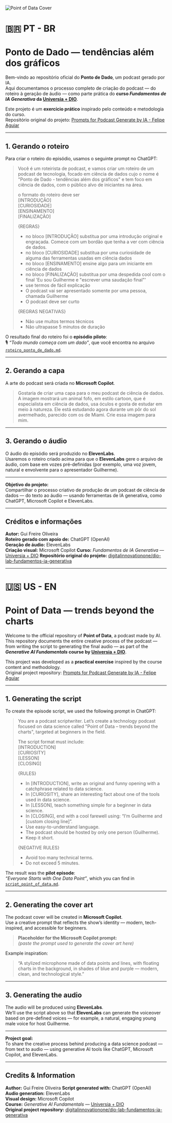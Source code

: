 ![Point of Data Cover](./assets/cover_point_of_data.png)

# 🇧🇷 PT - BR
# Ponto de Dado — tendências além dos gráficos

Bem-vindo ao repositório oficial do **Ponto de Dado**, um podcast gerado por IA.  
Aqui documentamos o processo completo de criação do podcast — do roteiro à geração de áudio — como parte prática do **curso _Fundamentos de IA Generativa_ da [Universia + DIO](https://web.dio.me/track/universia-fundamentos-de-ia-generativa)**.

Este projeto é um **exercício prático** inspirado pelo conteúdo e metodologia do curso.  
Repositório original do projeto: [Prompts for Podcast Generate by IA - Felipe Aguiar](https://github.com/felipeAguiarCode/prompts-for-podcast-generate-by-ia)

---

## 1. Gerando o roteiro

Para criar o roteiro do episódio, usamos o seguinte prompt no ChatGPT:

> Você é um roteirista de podcast, e vamos criar um roteiro de um podcast de tecnologia, focado em ciência de dados cujo o nome é "Ponto de Dado - tendências além dos gráficos" e tem foco em ciência de dados, com o público alvo de iniciantes na área.  
>
> o formato do roteiro deve ser  
> [INTRODUÇÃO]  
> [CURIOSIDADE]  
> [ENSINAMENTO]  
> [FINALIZAÇÃO]  
>
> {REGRAS}  
> - no bloco [INTRODUÇÃO] substitua por uma introdução original e engraçada. Comece com um bordão que tenha a ver com ciência de dados.  
> - no bloco [CURIOSIDADE] substitua por uma curiosidade de alguma das ferramentas usadas em ciência dados  
> - no bloco [ENSINAMENTO] ensine algo para um iniciante em ciência de dados  
> - no bloco [FINALIZAÇÃO] substitua por uma despedida cool com o final 'Eu sou Guilherme e "escrever uma saudação final"'  
> - use termos de fácil explicação  
> - O podcast vai ser apresentado somente por uma pessoa, chamada Guilherme  
> - O podcast deve ser curto  
>
> {REGRAS NEGATIVAS}  
> - Não use muitos termos técnicos  
> - Não ultrapasse 5 minutos de duração  

O resultado final do roteiro foi o **episódio piloto**:  
🎙️ *“Todo mundo começa com um dado”*, que você encontra no arquivo [`roteiro_ponto_de_dado.md`](./roteiro_ponto_de_dado.md).

---

## 2. Gerando a capa

A arte do podcast será criada no **Microsoft Copilot**.

> Gostaria de criar uma capa para o meu podcast de ciência de dados. A imagem mostrará um animal fofo, em estilo cartoon, que é especialista em ciência de dados, usa óculos e gosta de estudar em meio à natureza. Ele está estudando agora durante um pôr do sol avermelhado, parecido com os de Miami. Crie essa imagem para mim.

---

## 3. Gerando o áudio

O áudio do episódio será produzido no **ElevenLabs**.  
Usaremos o roteiro criado acima para que o **ElevenLabs** gere o arquivo de áudio, com base em vozes pré-definidas (por exemplo, uma voz jovem, natural e envolvente para o apresentador Guilherme).

---

**Objetivo do projeto:**  
Compartilhar o processo criativo de produção de um podcast de ciência de dados — do texto ao áudio — usando ferramentas de IA generativa, como ChatGPT, Microsoft Copilot e ElevenLabs.

---

## Créditos e informações

**Autor:** Gui Freire Oliveira   
**Roteiro gerado com apoio de:** ChatGPT (OpenAI)  
**Geração de áudio:** ElevenLabs  
**Criação visual:** Microsoft Copilot 
**Curso:** _Fundamentos de IA Generativa_ — [Universia + DIO](https://web.dio.me/track/universia-fundamentos-de-ia-generativa)
**Repositório original do projeto:** [digitalinnovationone/dio-lab-fundamentos-ia-generativa](https://github.com/digitalinnovationone/dio-lab-fundamentos-ia-generativa)

---
# 🇺🇸 US - EN
# Point of Data — trends beyond the charts

Welcome to the official repository of **Point of Data**, a podcast made by AI.  
This repository documents the entire creative process of the podcast — from writing the script to generating the final audio — as part of the **_Generative AI Fundamentals_ course by [Universia + DIO](https://web.dio.me/track/universia-fundamentos-de-ia-generativa)**.

This project was developed as a **practical exercise** inspired by the course content and methodology.  
Original project repository: [Prompts for Podcast Generate by IA - Felipe Aguiar](https://github.com/felipeAguiarCode/prompts-for-podcast-generate-by-ia)

---

## 1. Generating the script

To create the episode script, we used the following prompt in ChatGPT:

> You are a podcast scriptwriter. Let’s create a technology podcast focused on data science called "Point of Data – trends beyond the charts", targeted at beginners in the field.  
>
> The script format must include:  
> [INTRODUCTION]  
> [CURIOSITY]  
> [LESSON]  
> [CLOSING]  
>
> {RULES}  
> - In [INTRODUCTION], write an original and funny opening with a catchphrase related to data science.  
> - In [CURIOSITY], share an interesting fact about one of the tools used in data science.  
> - In [LESSON], teach something simple for a beginner in data science.  
> - In [CLOSING], end with a cool farewell using: “I’m Guilherme and [custom closing line]”.  
> - Use easy-to-understand language.  
> - The podcast should be hosted by only one person (Guilherme).  
> - Keep it short.  
>
> {NEGATIVE RULES}  
> - Avoid too many technical terms.  
> - Do not exceed 5 minutes.

The result was the **pilot episode**:  
*“Everyone Starts with One Data Point”*, which you can find in [`script_point_of_data.md`](./script_point_of_data.md).

---

## 2. Generating the cover art

The podcast cover will be created in **Microsoft Copilot**.  
Use a creative prompt that reflects the show’s identity — modern, tech-inspired, and accessible for beginners.

> **Placeholder for the Microsoft Copilot prompt:**  
> *(paste the prompt used to generate the cover art here)*

Example inspiration:  
> “A stylized microphone made of data points and lines, with floating charts in the background, in shades of blue and purple — modern, clean, and technological style.”

---

## 3. Generating the audio

The audio will be produced using **ElevenLabs**.  
We’ll use the script above so that **ElevenLabs** can generate the voiceover based on pre-defined voices — for example, a natural, engaging young male voice for host Guilherme.

---

**Project goal:**  
To share the creative process behind producing a data science podcast — from text to audio — using generative AI tools like ChatGPT, Microsoft Copilot, and ElevenLabs.

---

## Credits & Information

**Author:** Gui Freire Oliveira
**Script generated with:** ChatGPT (OpenAI)  
**Audio generation:** ElevenLabs  
**Visual design:** Microsoft Copilot  
**Course:** _Generative AI Fundamentals_ — [Universia + DIO](https://web.dio.me/track/universia-fundamentos-de-ia-generativa)  
**Original project repository:** [digitalinnovationone/dio-lab-fundamentos-ia-generativa](https://github.com/digitalinnovationone/dio-lab-fundamentos-ia-generativa)

